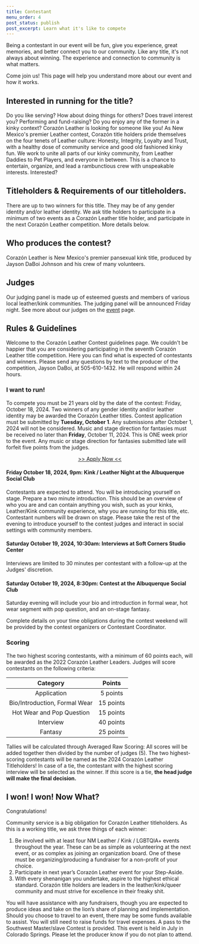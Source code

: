 ```yaml
---
title: Contestant
menu_order: 4
post_status: publish
post_excerpt: Learn what it's like to compete
---
```


Being a contestant in our event will be fun, give you experience, great memories, and better connect you to our community. Like any title, it's not always about winning. The experience and connection to community is what matters.

Come join us! This page will help you understand more about our event and how it works.


## Interested in running for the title?

Do you like serving? How about doing things for others? Does travel interest you? Performing and fund-raising? Do you enjoy any of the former in a kinky context? Corazón Leather is looking for someone like you! As New Mexico's premier Leather contest, Corazón title holders pride themselves on the four tenets of Leather culture: Honesty, Integrity, Loyalty and Trust, with a healthy dose of community service and good old fashioned kinky fun. We work to unite all parts of our kinky community, from Leather Daddies to Pet Players, and everyone in between.  This is a chance to entertain, organize, and lead a rambunctious crew with unspeakable interests. Interested?


## Titleholders & Requirements of our titleholders.

There are up to two winners for this title. They may be of any gender identity and/or leather identity. We ask title holders to participate in a minimum of two events as a Corazón Leather title holder, and participate in the next Corazón Leather competition. More details below.


## Who produces the contest?

Corazón Leather is New Mexico's premier pansexual kink title, produced by Jayson DaBoi Johnson and his crew of many volunteers.


## Judges

Our judging panel is made up of esteemed guests and members of various local leather/kink communities. The judging panel will be announced Friday night. See more about our judges on the [event](http://www.corazonleathernm.com/index.php/event) page.


## Rules & Guidelines

Welcome to the Corazón Leather Contest guidelines page. We couldn't be happier that you are considering participating in the seventh Corazón Leather title competition. Here you can find what is expected of contestants and winners. Please send any questions by text to the producer of the competition, Jayson DaBoi, at 505-610-1432.  He will respond within 24 hours.

### I want to run!

To compete you must be 21 years old by the date of the contest: Friday, October 18, 2024.
Two winners of any gender identity and/or leather identity may be awarded the Corazón Leather titles. Contest application must be submitted by **Tuesday, October 1**. Any submissions after October 1, 2024 will not be considered.
Music and stage direction for fantasies must be received no later than **Friday**, October 11, 2024. This is ONE week prior to the event. Any music or stage direction for fantasies submitted late will forfeit five points from the judges.

<center>
  <a href="https://www.cognitoforms.com/JaysonDaBoiJohnson/Coraz%C3%B3nLeatherApplication"> >> Apply Now <<</a>
</center>


#### Friday October 18, 2024, 9pm: Kink / Leather Night at the Albuquerque Social Club

Contestants are expected to attend. You will be introducing yourself on stage. Prepare a two minute introduction. This should be an overview of who you are and can contain anything you wish, such as your kinks, Leather/Kink community experience, why you are running for this title, etc.  Contestant numbers will be drawn on stage. Please take the rest of the evening to introduce yourself to the contest judges and interact in social settings with community members.

#### Saturday October 19, 2024, 10:30am: Interviews at Soft Corners Studio Center

Interviews are limited to 30 minutes per contestant with a follow-up at the Judges' discretion.

#### Saturday October 19, 2024, 8:30pm: Contest at the Albuquerque Social Club

Saturday evening will include your bio and introduction in formal wear, hot wear segment with pop question, and an on-stage fantasy.

Complete details on your time obligations during the contest weekend will be provided by the contest organizers or Contestant Coordinator.

### Scoring

The two highest scoring contestants, with a minimum of 60 points each, will be awarded as the 2022 Corazón Leather Leaders. Judges will score contestants on the following criteria:

|            Category           |        Points       |
|:-----------------------------:|:-------------------:|
| Application                   | 5 points            |
| Bio/Introduction, Formal Wear | 15 points           |
| Hot Wear and Pop Question     | 15 points           |
| Interview                     | 40 points           |
| Fantasy                       | 25 points           |

Tallies will be calculated through Averaged Raw Scoring: All scores will be added together then divided by the number of judges (5). The two highest-scoring contestants will be named as the 2024 Corazón Leather Titleholders!
In case of a tie, the contestant with the highest scoring interview will be selected as the winner. If *this* score is a tie, **the head judge will make the final decision.**

## I won! I won! Now What?

Congratulations!

Community service is a big obligation for Corazón Leather titleholders. As this is a working title, we ask three things of each winner:

1. Be involved with at least four NM Leather / Kink / LGBTQIA+ events throughout the year.  These can be as simple as volunteering at the next event, or as complex as joining an organization board. One of these must be organizing/producing a fundraiser for a non-profit of your choice.
2. Participate in next year’s Corazón Leather event for your Step-Aside.
3. With every shenanigan you undertake, aspire to the highest ethical standard. Corazón title holders are leaders in the leather/kink/queer community and must strive for excellence in their freaky shit.

You will have assistance with any fundraisers, though you are expected to produce ideas and take on the lion’s share of planning and implementation.  Should you choose to travel to an event, there may be some funds available to assist.  You will still need to raise funds for travel expenses. A pass to the Southwest Master/slave Contest is provided. This event is held in July in Colorado Springs. Please let the producer know if you do not plan to attend.
